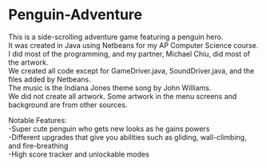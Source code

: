 # Penguin-Adventure

This is a side-scrolling adventure game featuring a penguin hero.<br />
It was created in Java using Netbeans for my AP Computer Science course.<br />
I did most of the programming, and my partner, Michael Chiu, did most of the artwork.<br />
We created all code except for GameDriver.java, SoundDriver.java, and the files added by Netbeans.<br />
The music is the Indiana Jones theme song by John Williams. <br/>
We did not create all artwork. Some artwork in the menu screens and background are from other sources. <br/>

Notable Features:<br />
-Super cute penguin who gets new looks as he gains powers<br />
-Different upgrades that give you abilities such as gliding, wall-climbing, and fire-breathing<br />
-High score tracker and unlockable modes<br />



